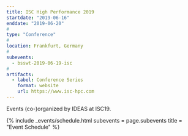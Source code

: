 ```yaml
---
title: ISC High Performance 2019
startdate: "2019-06-16"
enddate: "2019-06-20"
#
type: "Conference" 
#
location: Frankfurt, Germany
#
subevents:
  - bsswt-2019-06-19-isc
#
artifacts:
  - label: Conference Series
    format: website
    url: https://www.isc-hpc.com
---
```


Events (co-)organized by IDEAS at ISC19.

{% include _events/schedule.html
   subevents = page.subevents
   title = "Event Schedule"
%}
